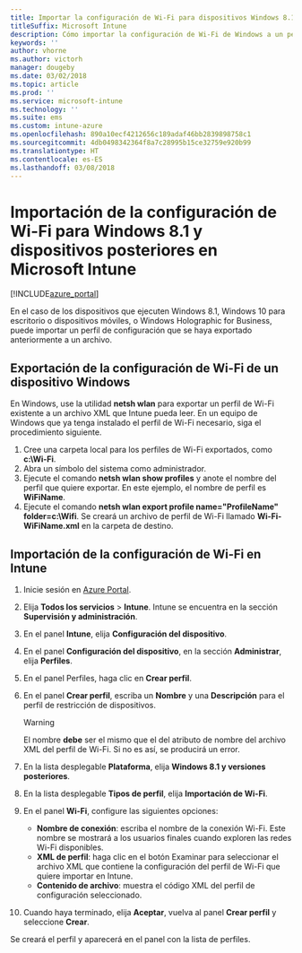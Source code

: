 ```yaml
---
title: Importar la configuración de Wi-Fi para dispositivos Windows 8.1 y posterior
titleSuffix: Microsoft Intune
description: Cómo importar la configuración de Wi-Fi de Windows a un perfil de Wi-Fi de Intune.
keywords: ''
author: vhorne
ms.author: victorh
manager: dougeby
ms.date: 03/02/2018
ms.topic: article
ms.prod: ''
ms.service: microsoft-intune
ms.technology: ''
ms.suite: ems
ms.custom: intune-azure
ms.openlocfilehash: 890a10ecf4212656c189adaf46bb2839898758c1
ms.sourcegitcommit: 4db0498342364f8a7c28995b15ce32759e920b99
ms.translationtype: HT
ms.contentlocale: es-ES
ms.lasthandoff: 03/08/2018
---
```

# <a name="import-wi-fi-settings-for-windows-81-and-later-devices-in-microsoft-intune"></a>Importación de la configuración de Wi-Fi para Windows 8.1 y dispositivos posteriores en Microsoft Intune

[!INCLUDE[azure_portal](./includes/azure_portal.md)]

En el caso de los dispositivos que ejecuten Windows 8.1, Windows 10 para escritorio o dispositivos móviles, o Windows Holographic for Business, puede importar un perfil de configuración que se haya exportado anteriormente a un archivo.

## <a name="export-wi-fi-settings-from-a-windows-device"></a>Exportación de la configuración de Wi-Fi de un dispositivo Windows

En Windows, use la utilidad **netsh wlan** para exportar un perfil de Wi-Fi existente a un archivo XML que Intune pueda leer. En un equipo de Windows que ya tenga instalado el perfil de Wi-Fi necesario, siga el procedimiento siguiente.
1. Cree una carpeta local para los perfiles de Wi-Fi exportados, como **c:\Wi-Fi**.
1. Abra un símbolo del sistema como administrador.
1. Ejecute el comando **netsh wlan show profiles** y anote el nombre del perfil que quiere exportar. En este ejemplo, el nombre de perfil es **WiFiName**.
1. Ejecute el comando **netsh wlan export profile name="ProfileName" folder=c:\Wifi**. Se creará un archivo de perfil de Wi-Fi llamado **Wi-Fi-WiFiName.xml** en la carpeta de destino.

## <a name="import-the-wi-fi-settings-into-intune"></a>Importación de la configuración de Wi-Fi en Intune

1. Inicie sesión en [Azure Portal](https://portal.azure.com).
2. Elija **Todos los servicios** > **Intune**. Intune se encuentra en la sección **Supervisión y administración**.
3. En el panel **Intune**, elija **Configuración del dispositivo**.
4. En el panel **Configuración del dispositivo**, en la sección **Administrar**, elija **Perfiles**.
5. En el panel Perfiles, haga clic en **Crear perfil**.
6. En el panel **Crear perfil**, escriba un **Nombre** y una **Descripción** para el perfil de restricción de dispositivos.


   > [!WARNING]
   > El nombre **debe** ser el mismo que el del atributo de nombre del archivo XML del perfil de Wi-Fi. Si no es así, se producirá un error.

7. En la lista desplegable **Plataforma**, elija **Windows 8.1 y versiones posteriores**.
8. En la lista desplegable **Tipos de perfil**, elija **Importación de Wi-Fi**.
9. En el panel **Wi-Fi**, configure las siguientes opciones:
    - **Nombre de conexión**: escriba el nombre de la conexión Wi-Fi. Este nombre se mostrará a los usuarios finales cuando exploren las redes Wi-Fi disponibles.
    - **XML de perfil**: haga clic en el botón Examinar para seleccionar el archivo XML que contiene la configuración del perfil de Wi-Fi que quiere importar en Intune.
    - **Contenido de archivo**: muestra el código XML del perfil de configuración seleccionado.
10. Cuando haya terminado, elija **Aceptar**, vuelva al panel **Crear perfil** y seleccione **Crear**.

Se creará el perfil y aparecerá en el panel con la lista de perfiles.
